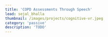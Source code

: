 ```yaml
---
title: 'COPD Assessments Through Speech'
lead: sejal_bhalla
thumbnail: /images/projects/cognitive-vr.jpeg
category: 'passive'
description: 'TODO'
---
```

